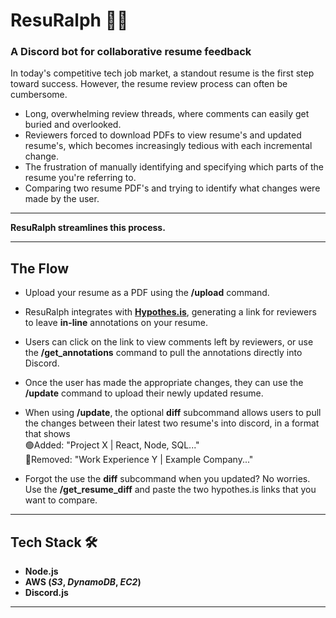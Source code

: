# **ResuRalph 🤖📄**

### A Discord bot for collaborative resume feedback

In today's competitive tech job market, a standout resume is the first step toward success. However, the resume review process can often be cumbersome.

- Long, overwhelming review threads, where comments can easily get buried and overlooked.
- Reviewers forced to download PDFs to view resume's and updated resume's, which becomes increasingly tedious with each incremental change.
- The frustration of manually identifying and specifying which parts of the resume you're referring to.
- Comparing two resume PDF's and trying to identify what changes were made by the user.

---

**ResuRalph streamlines this process.**

---

## **The Flow** 

- Upload your resume as a PDF using the **/upload** command.
- ResuRalph integrates with [**Hypothes.is**](https://hypothes.is/), generating a link for reviewers to leave **in-line** annotations on your resume.
- Users can click on the link to view comments left by reviewers, or use the **/get_annotations** command to pull the annotations directly into Discord.
- Once the user has made the appropriate changes, they can use the **/update** command to upload their newly updated resume.

- When using **/update**, the optional **diff** subcommand allows users to pull the changes between their latest two resume's into discord, in a format that shows  
  🟢Added: "Project X | React, Node, SQL..."  
  🔴Removed: "Work Experience Y | Example Company..."

- Forgot the use the **diff** subcommand when you updated? No worries. Use the **/get_resume_diff** and paste the two hypothes.is links that you want to compare.
---

## **Tech Stack** 🛠️

- **Node.js**
- **AWS (_S3_, _DynamoDB_, _EC2_)**
- **Discord.js**

---
